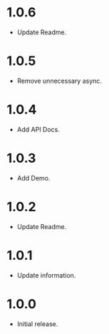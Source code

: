 # 1.0.6

- Update Readme.

# 1.0.5

- Remove unnecessary async.

# 1.0.4

- Add API Docs.

# 1.0.3

- Add Demo.

# 1.0.2

- Update Readme.

# 1.0.1

- Update information.

# 1.0.0

- Initial release.
